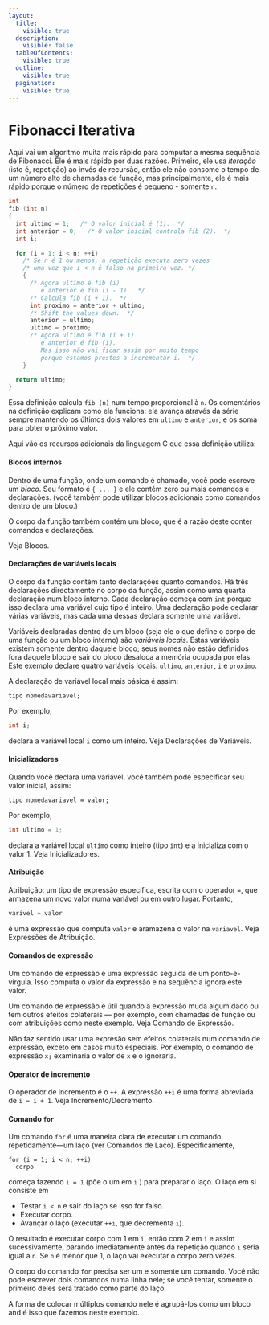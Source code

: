 ```yaml
---
layout:
  title:
    visible: true
  description:
    visible: false
  tableOfContents:
    visible: true
  outline:
    visible: true
  pagination:
    visible: true
---
```


# Fibonacci Iterativa

Aqui vai um algoritmo muita mais rápido para computar a mesma sequência de Fibonacci. Ele é mais rápido por duas razões. Primeiro, ele usa _iteração_ (isto é, repetição) ao invés de recursão, então ele não consome o tempo de um número alto de chamadas de função, mas principalmente, ele é mais rápido porque o número de repetições é pequeno - somente `n`.

```c
int
fib (int n)
{
  int ultimo = 1;   /* O valor inicial é (1).  */
  int anterior = 0;   /* O valor inicial controla fib (2).  */
  int i;

  for (i = 1; i < n; ++i)
    /* Se n é 1 ou menos, a repetição executa zero vezes
    /* uma vez que i < n é falso na primeira vez. */
    {
      /* Agora ultimo é fib (i)
         e anterior é fib (i - 1).  */
      /* Calcula fib (i + 1).  */
      int proximo = anterior + ultimo;
      /* Shift the values down.  */
      anterior = ultimo;
      ultimo = proximo;
      /* Agora ultimo é fib (i + 1)
         e anterior é fib (i).
         Mas isso não vai ficar assim por muito tempo
         porque estamos prestes a incrementar i.  */
    }

  return ultimo;
}
```

Essa definição calcula `fib (n)` num tempo proporcional à `n`. Os comentários na definição explicam  como ela funciona: ela avança através da série sempre mantendo os últimos dois valores em `ultimo` e `anterior`, e os soma para obter o próximo valor.

Aqui vão os recursos adicionais da linguagem C que essa definição utiliza:

#### **Blocos internos**

Dentro de uma função, onde um comando é chamado, você pode escreve um _bloco_. Seu formato é `{ ... }` e ele contém zero ou mais comandos e declarações. (você também pode utilizar blocos adicionais como comandos dentro de um bloco.)

O corpo da função também contém um bloco, que é a razão deste conter comandos e declarações.

Veja Blocos.

#### **Declarações de variáveis locais**

O corpo da função contém tanto declarações quanto comandos. Há três declarações directamente no corpo da função, assim como uma quarta declaração num bloco interno. Cada declaração começa com `int` porque isso declara uma variável cujo tipo é inteiro. Uma declaração pode declarar várias variáveis, mas cada uma dessas declara somente uma variável.

Variáveis declaradas dentro de um bloco (seja ele o que define o corpo de uma função ou um bloco interno) são _variáveis locais_. Estas variáveis existem somente dentro daquele bloco; seus nomes não estão definidos fora daquele bloco e sair do bloco desaloca a memória ocupada por elas. Este exemplo declare quatro variáveis locais: `ultimo`, `anterior`, `i` e `proximo`.  &#x20;

A declaração de variável local mais básica é assim:

```
tipo nomedavariavel;
```

Por exemplo,

```c
int i;
```

declara a variável local `i` como um inteiro. Veja Declarações de Variáveis.

#### **Inicializadores**

Quando você declara uma variável, você também pode especificar seu valor inicial, assim:

```
tipo nomedavariavel = valor;
```

Por exemplo,

```c
int ultimo = 1;
```

declara a variável local `ultimo` como inteiro (tipo `int`) e a inicializa com o valor 1. Veja Inicializadores.

#### **Atribuição**

Atribuição: um tipo de expressão específica, escrita com o operador `=`, que armazena um novo valor numa variável ou em outro lugar. Portanto,

```c
varivel = valor
```

é uma expressão que computa `valor` e aramazena o valor na `variavel`. Veja Expressões de Atribuição.

#### **Comandos de expressão**

Um comando de expressão é uma expressão seguida de um ponto-e-vírgula. Isso computa o valor da expressão e na sequência ignora este valor.

Um comando de expressão é útil quando a expressão muda algum dado ou tem outros efeitos colaterais — por exemplo, com chamadas de função ou com atribuições como neste exemplo. Veja Comando de Expressão.

Não faz sentido usar uma expresão sem efeitos colaterais num comando de expressão, exceto em casos muito especiais. Por exemplo, o comando de expressão `x;` examinaria o valor de `x` e o ignoraria.

#### **Operator de incremento**

O operador de incremento é o `++`. A expressão `++i` é uma forma abreviada de `i = i + 1`. Veja Incremento/Decremento.

#### Comando `for`

Um comando `for` é uma maneira clara de executar um comando repetidamente—um laço (ver Comandos de Laço). Especificamente,

```
for (i = 1; i < n; ++i)
  corpo
```

começa fazendo `i = 1` (põe o um em `i` ) para preparar o laço. O laço em si consiste em

* Testar `i < n` e sair do laço se isso for falso.
* Executar corpo.
* Avançar o laço (executar `++i`, que decrementa `i`).

O resultado é executar corpo com 1 em `i`, então com 2 em `i` e assim sucessivamente, parando imediatamente antes da repetição quando `i` seria igual a `n`. Se `n` é menor que 1, o laço vai executar o corpo zero vezes.

O corpo do comando `for` precisa ser um e somente um comando. Você não pode escrever dois comandos numa linha nele; se você tentar, somente o primeiro deles será tratado como parte do laço.

A forma de colocar múltiplos comando nele é agrupá-los como um bloco and é isso que fazemos neste exemplo.
